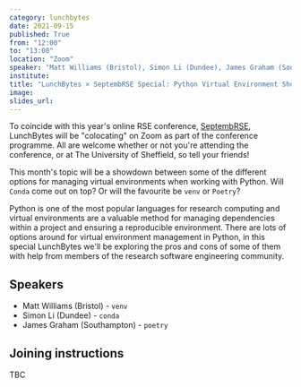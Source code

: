 ```yaml
---
category: lunchbytes
date: 2021-09-15
published: True
from: "12:00"
to: "13:00"
location: "Zoom"
speaker: "Matt Williams (Bristol), Simon Li (Dundee), James Graham (Southampton)"
institute:
title: "LunchBytes × SeptembRSE Special: Python Virtual Environment Showdown"
image:
slides_url:
---
```


To coincide with this year's online RSE conference, [SeptembRSE](https://septembrse.society-rse.org/registration/), LunchBytes will be "colocating" on Zoom as part of the conference programme. All are welcome whether or not you're attending the conference, or at The University of Sheffield, so tell your friends!

This month's topic will be a showdown between some of the different options for managing virtual environments when working with Python. Will `Conda` come out on top? Or will the favourite be `venv` or `Poetry`?

Python is one of the most popular languages for research computing and virtual environments are a valuable method for managing dependencies within a project and ensuring a reproducible environment. There are lots of options around for virtual environment management in Python, in this special LunchBytes we'll be exploring the pros and cons of some of them with help from members of the research software engineering community.

## Speakers
* Matt Williams (Bristol) - `venv`
* Simon Li (Dundee) - `conda`
* James Graham (Southampton) - `poetry`

## Joining instructions
TBC